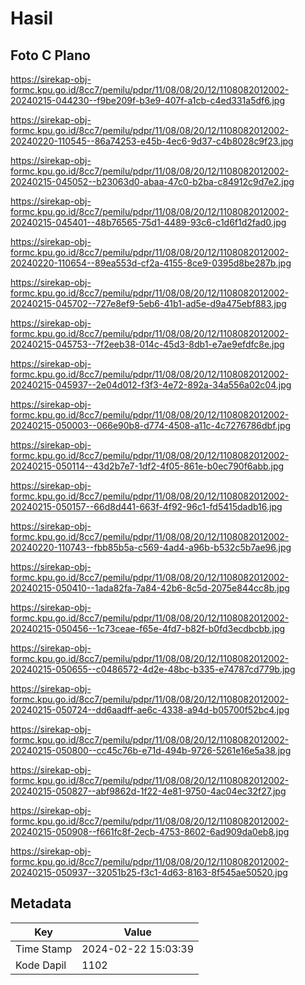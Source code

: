 # Hasil

## Foto C Plano

https://sirekap-obj-formc.kpu.go.id/8cc7/pemilu/pdpr/11/08/08/20/12/1108082012002-20240215-044230--f9be209f-b3e9-407f-a1cb-c4ed331a5df6.jpg

https://sirekap-obj-formc.kpu.go.id/8cc7/pemilu/pdpr/11/08/08/20/12/1108082012002-20240220-110545--86a74253-e45b-4ec6-9d37-c4b8028c9f23.jpg

https://sirekap-obj-formc.kpu.go.id/8cc7/pemilu/pdpr/11/08/08/20/12/1108082012002-20240215-045052--b23063d0-abaa-47c0-b2ba-c84912c9d7e2.jpg

https://sirekap-obj-formc.kpu.go.id/8cc7/pemilu/pdpr/11/08/08/20/12/1108082012002-20240215-045401--48b76565-75d1-4489-93c6-c1d6f1d2fad0.jpg

https://sirekap-obj-formc.kpu.go.id/8cc7/pemilu/pdpr/11/08/08/20/12/1108082012002-20240220-110654--89ea553d-cf2a-4155-8ce9-0395d8be287b.jpg

https://sirekap-obj-formc.kpu.go.id/8cc7/pemilu/pdpr/11/08/08/20/12/1108082012002-20240215-045702--727e8ef9-5eb6-41b1-ad5e-d9a475ebf883.jpg

https://sirekap-obj-formc.kpu.go.id/8cc7/pemilu/pdpr/11/08/08/20/12/1108082012002-20240215-045753--7f2eeb38-014c-45d3-8db1-e7ae9efdfc8e.jpg

https://sirekap-obj-formc.kpu.go.id/8cc7/pemilu/pdpr/11/08/08/20/12/1108082012002-20240215-045937--2e04d012-f3f3-4e72-892a-34a556a02c04.jpg

https://sirekap-obj-formc.kpu.go.id/8cc7/pemilu/pdpr/11/08/08/20/12/1108082012002-20240215-050003--066e90b8-d774-4508-a11c-4c7276786dbf.jpg

https://sirekap-obj-formc.kpu.go.id/8cc7/pemilu/pdpr/11/08/08/20/12/1108082012002-20240215-050114--43d2b7e7-1df2-4f05-861e-b0ec790f6abb.jpg

https://sirekap-obj-formc.kpu.go.id/8cc7/pemilu/pdpr/11/08/08/20/12/1108082012002-20240215-050157--66d8d441-663f-4f92-96c1-fd5415dadb16.jpg

https://sirekap-obj-formc.kpu.go.id/8cc7/pemilu/pdpr/11/08/08/20/12/1108082012002-20240220-110743--fbb85b5a-c569-4ad4-a96b-b532c5b7ae96.jpg

https://sirekap-obj-formc.kpu.go.id/8cc7/pemilu/pdpr/11/08/08/20/12/1108082012002-20240215-050410--1ada82fa-7a84-42b6-8c5d-2075e844cc8b.jpg

https://sirekap-obj-formc.kpu.go.id/8cc7/pemilu/pdpr/11/08/08/20/12/1108082012002-20240215-050456--1c73ceae-f65e-4fd7-b82f-b0fd3ecdbcbb.jpg

https://sirekap-obj-formc.kpu.go.id/8cc7/pemilu/pdpr/11/08/08/20/12/1108082012002-20240215-050655--c0486572-4d2e-48bc-b335-e74787cd779b.jpg

https://sirekap-obj-formc.kpu.go.id/8cc7/pemilu/pdpr/11/08/08/20/12/1108082012002-20240215-050724--dd6aadff-ae6c-4338-a94d-b05700f52bc4.jpg

https://sirekap-obj-formc.kpu.go.id/8cc7/pemilu/pdpr/11/08/08/20/12/1108082012002-20240215-050800--cc45c76b-e71d-494b-9726-5261e16e5a38.jpg

https://sirekap-obj-formc.kpu.go.id/8cc7/pemilu/pdpr/11/08/08/20/12/1108082012002-20240215-050827--abf9862d-1f22-4e81-9750-4ac04ec32f27.jpg

https://sirekap-obj-formc.kpu.go.id/8cc7/pemilu/pdpr/11/08/08/20/12/1108082012002-20240215-050908--f661fc8f-2ecb-4753-8602-6ad909da0eb8.jpg

https://sirekap-obj-formc.kpu.go.id/8cc7/pemilu/pdpr/11/08/08/20/12/1108082012002-20240215-050937--32051b25-f3c1-4d63-8163-8f545ae50520.jpg


## Metadata

| Key        | Value               |
| ---------- | ------------------- |
| Time Stamp | 2024-02-22 15:03:39 |
| Kode Dapil | 1102                |



